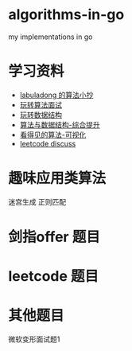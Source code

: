 # algorithms-in-go

my implementations in go


# 学习资料

- [labuladong 的算法小抄](https://github.com/labuladong/fucking-algorithm)
- [玩转算法面试](https://coding.imooc.com/class/82.html)
- [玩转数据结构](https://class.imooc.com/datastructure#Anchor)
- [算法与数据结构-综合提升](https://coding.imooc.com/class/71.html)
- [看得见的算法-可视化](https://coding.imooc.com/class/138.html)
- [leetcode discuss](leetcode.com)

# 趣味应用类算法

迷宫生成
正则匹配

# 剑指offer 题目


# leetcode 题目

# 其他题目

微软变形面试题1

